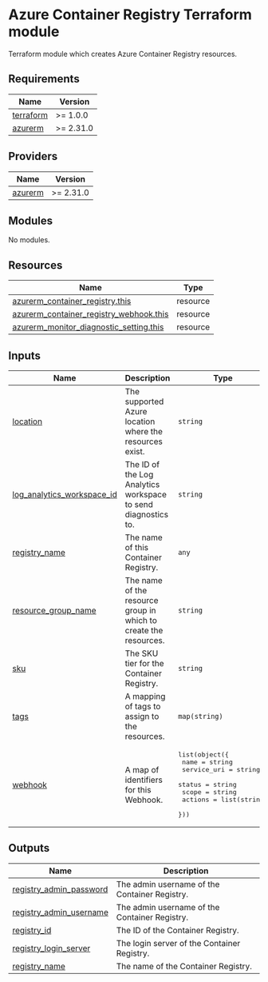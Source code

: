 # Azure Container Registry Terraform module

Terraform module which creates Azure Container Registry resources.

<!-- BEGIN_TF_DOCS -->
## Requirements

| Name | Version |
|------|---------|
| <a name="requirement_terraform"></a> [terraform](#requirement\_terraform) | >= 1.0.0 |
| <a name="requirement_azurerm"></a> [azurerm](#requirement\_azurerm) | >= 2.31.0 |

## Providers

| Name | Version |
|------|---------|
| <a name="provider_azurerm"></a> [azurerm](#provider\_azurerm) | >= 2.31.0 |

## Modules

No modules.

## Resources

| Name | Type |
|------|------|
| [azurerm_container_registry.this](https://registry.terraform.io/providers/hashicorp/azurerm/latest/docs/resources/container_registry) | resource |
| [azurerm_container_registry_webhook.this](https://registry.terraform.io/providers/hashicorp/azurerm/latest/docs/resources/container_registry_webhook) | resource |
| [azurerm_monitor_diagnostic_setting.this](https://registry.terraform.io/providers/hashicorp/azurerm/latest/docs/resources/monitor_diagnostic_setting) | resource |

## Inputs

| Name | Description | Type | Default | Required |
|------|-------------|------|---------|:--------:|
| <a name="input_location"></a> [location](#input\_location) | The supported Azure location where the resources exist. | `string` | n/a | yes |
| <a name="input_log_analytics_workspace_id"></a> [log\_analytics\_workspace\_id](#input\_log\_analytics\_workspace\_id) | The ID of the Log Analytics workspace to send diagnostics to. | `string` | n/a | yes |
| <a name="input_registry_name"></a> [registry\_name](#input\_registry\_name) | The name of this Container Registry. | `any` | n/a | yes |
| <a name="input_resource_group_name"></a> [resource\_group\_name](#input\_resource\_group\_name) | The name of the resource group in which to create the resources. | `string` | n/a | yes |
| <a name="input_sku"></a> [sku](#input\_sku) | The SKU tier for the Container Registry. | `string` | `"Basic"` | no |
| <a name="input_tags"></a> [tags](#input\_tags) | A mapping of tags to assign to the resources. | `map(string)` | `{}` | no |
| <a name="input_webhook"></a> [webhook](#input\_webhook) | A map of identifiers for this Webhook. | <pre>list(object({<br>    name        = string<br>    service_uri = string<br>    status      = string<br>    scope       = string<br>    actions     = list(string)<br>  }))</pre> | `[]` | no |

## Outputs

| Name | Description |
|------|-------------|
| <a name="output_registry_admin_password"></a> [registry\_admin\_password](#output\_registry\_admin\_password) | The admin username of the Container Registry. |
| <a name="output_registry_admin_username"></a> [registry\_admin\_username](#output\_registry\_admin\_username) | The admin username of the Container Registry. |
| <a name="output_registry_id"></a> [registry\_id](#output\_registry\_id) | The ID of the Container Registry. |
| <a name="output_registry_login_server"></a> [registry\_login\_server](#output\_registry\_login\_server) | The login server of the Container Registry. |
| <a name="output_registry_name"></a> [registry\_name](#output\_registry\_name) | The name of the Container Registry. |
<!-- END_TF_DOCS -->